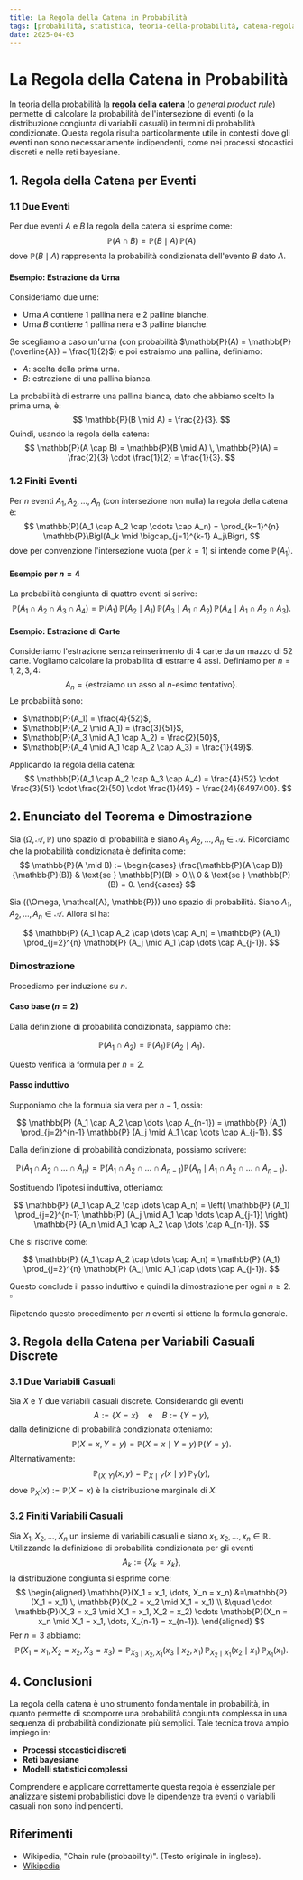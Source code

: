 ```yaml
---
title: La Regola della Catena in Probabilità
tags: [probabilità, statistica, teoria-della-probabilità, catena-regola]
date: 2025-04-03
---
```


# La Regola della Catena in Probabilità

In teoria della probabilità la **regola della catena** (o *general product rule*) permette di calcolare la probabilità dell'intersezione di eventi (o la distribuzione congiunta di variabili casuali) in termini di probabilità condizionate. Questa regola risulta particolarmente utile in contesti dove gli eventi non sono necessariamente indipendenti, come nei processi stocastici discreti e nelle reti bayesiane.

## 1. Regola della Catena per Eventi

### 1.1 Due Eventi

Per due eventi $A$ e $B$ la regola della catena si esprime come:
$$
\mathbb{P}(A \cap B) = \mathbb{P}(B \mid A) \, \mathbb{P}(A)
$$
dove $\mathbb{P}(B \mid A)$ rappresenta la probabilità condizionata dell'evento $B$ dato $A$.

#### Esempio: Estrazione da Urna
Consideriamo due urne:
- Urna $A$ contiene 1 pallina nera e 2 palline bianche.
- Urna $B$ contiene 1 pallina nera e 3 palline bianche.

Se scegliamo a caso un'urna (con probabilità $\mathbb{P}(A) = \mathbb{P}(\overline{A}) = \frac{1}{2}$) e poi estraiamo una pallina, definiamo:
- $A$: scelta della prima urna.
- $B$: estrazione di una pallina bianca.

La probabilità di estrarre una pallina bianca, dato che abbiamo scelto la prima urna, è:
$$
\mathbb{P}(B \mid A) = \frac{2}{3}.
$$
Quindi, usando la regola della catena:
$$
\mathbb{P}(A \cap B) = \mathbb{P}(B \mid A) \, \mathbb{P}(A) = \frac{2}{3} \cdot \frac{1}{2} = \frac{1}{3}.
$$

### 1.2 Finiti Eventi

Per $n$ eventi $A_1, A_2, \dots, A_n$ (con intersezione non nulla) la regola della catena è:
$$
\mathbb{P}(A_1 \cap A_2 \cap \cdots \cap A_n) = \prod_{k=1}^{n} \mathbb{P}\Bigl(A_k \mid \bigcap_{j=1}^{k-1} A_j\Bigr),
$$
dove per convenzione l'intersezione vuota (per $k=1$) si intende come $\mathbb{P}(A_1)$.

#### Esempio per $n=4$

La probabilità congiunta di quattro eventi si scrive:
$$
\mathbb{P}(A_1 \cap A_2 \cap A_3 \cap A_4) = \mathbb{P}(A_1) \, \mathbb{P}(A_2 \mid A_1) \, \mathbb{P}(A_3 \mid A_1 \cap A_2) \, \mathbb{P}(A_4 \mid A_1 \cap A_2 \cap A_3).
$$

#### Esempio: Estrazione di Carte

Consideriamo l'estrazione senza reinserimento di 4 carte da un mazzo di 52 carte. Vogliamo calcolare la probabilità di estrarre 4 assi. Definiamo per $n=1,2,3,4$:
$$
A_n = \{ \text{estraiamo un asso al } n\text{-esimo tentativo} \}.
$$
Le probabilità sono:
- $\mathbb{P}(A_1) = \frac{4}{52}$,
- $\mathbb{P}(A_2 \mid A_1) = \frac{3}{51}$,
- $\mathbb{P}(A_3 \mid A_1 \cap A_2) = \frac{2}{50}$,
- $\mathbb{P}(A_4 \mid A_1 \cap A_2 \cap A_3) = \frac{1}{49}$.

Applicando la regola della catena:
$$
\mathbb{P}(A_1 \cap A_2 \cap A_3 \cap A_4) = \frac{4}{52} \cdot \frac{3}{51} \cdot \frac{2}{50} \cdot \frac{1}{49} = \frac{24}{6497400}.
$$

## 2. Enunciato del Teorema e Dimostrazione

Sia $(\Omega, \mathcal{A}, \mathbb{P})$ uno spazio di probabilità e siano $A_1, A_2, \dots, A_n \in \mathcal{A}$. Ricordiamo che la probabilità condizionata è definita come:
$$
\mathbb{P}(A \mid B) :=
\begin{cases}
\frac{\mathbb{P}(A \cap B)}{\mathbb{P}(B)} & \text{se } \mathbb{P}(B) > 0,\\
0 & \text{se } \mathbb{P}(B) = 0.
\end{cases}
$$

Sia \((\Omega, \mathcal{A}, \mathbb{P})\) uno spazio di probabilità. Siano $A_1, A_2, \dots, A_n \in \mathcal{A}$. Allora si ha:

$$
\mathbb{P} (A_1 \cap A_2 \cap \dots \cap A_n) = \mathbb{P} (A_1) \prod_{j=2}^{n} \mathbb{P} (A_j \mid A_1 \cap \dots \cap A_{j-1}).
$$

### Dimostrazione
Procediamo per induzione su $n$.

#### Caso base ($n = 2$)  
Dalla definizione di probabilità condizionata, sappiamo che:

$$
\mathbb{P}(A_1 \cap A_2) = \mathbb{P}(A_1) \mathbb{P}(A_2 \mid A_1).
$$

Questo verifica la formula per $n = 2$.

#### Passo induttivo  
Supponiamo che la formula sia vera per $n-1$, ossia:

$$
\mathbb{P} (A_1 \cap A_2 \cap \dots \cap A_{n-1}) = \mathbb{P} (A_1) \prod_{j=2}^{n-1} \mathbb{P} (A_j \mid A_1 \cap \dots \cap A_{j-1}).
$$

Dalla definizione di probabilità condizionata, possiamo scrivere:

$$
\mathbb{P} (A_1 \cap A_2 \cap \dots \cap A_n) = \mathbb{P} (A_1 \cap A_2 \cap \dots \cap A_{n-1}) \mathbb{P} (A_n \mid A_1 \cap A_2 \cap \dots \cap A_{n-1}).
$$

Sostituendo l'ipotesi induttiva, otteniamo:

$$
\mathbb{P} (A_1 \cap A_2 \cap \dots \cap A_n) = \left( \mathbb{P} (A_1) \prod_{j=2}^{n-1} \mathbb{P} (A_j \mid A_1 \cap \dots \cap A_{j-1}) \right) \mathbb{P} (A_n \mid A_1 \cap A_2 \cap \dots \cap A_{n-1}).
$$

Che si riscrive come:

$$
\mathbb{P} (A_1 \cap A_2 \cap \dots \cap A_n) = \mathbb{P} (A_1) \prod_{j=2}^{n} \mathbb{P} (A_j \mid A_1 \cap \dots \cap A_{j-1}).
$$

Questo conclude il passo induttivo e quindi la dimostrazione per ogni $n \geq 2$. $\square$

Ripetendo questo procedimento per $n$ eventi si ottiene la formula generale.

## 3. Regola della Catena per Variabili Casuali Discrete

### 3.1 Due Variabili Casuali

Sia $X$ e $Y$ due variabili casuali discrete. Considerando gli eventi
$$
A := \{X=x\} \quad \text{e} \quad B := \{Y=y\},
$$
dalla definizione di probabilità condizionata otteniamo:
$$
\mathbb{P}(X=x, Y=y) = \mathbb{P}(X=x \mid Y=y) \, \mathbb{P}(Y=y).
$$
Alternativamente:
$$
\mathbb{P}_{(X,Y)}(x,y) = \mathbb{P}_{X\mid Y}(x\mid y) \, \mathbb{P}_Y(y),
$$
dove $\mathbb{P}_X(x) := \mathbb{P}(X=x)$ è la distribuzione marginale di $X$.

### 3.2 Finiti Variabili Casuali

Sia $X_1, X_2, \dots, X_n$ un insieme di variabili casuali e siano $x_1, x_2, \dots, x_n \in \mathbb{R}$. Utilizzando la definizione di probabilità condizionata per gli eventi
$$
A_k := \{X_k = x_k\},
$$
la distribuzione congiunta si esprime come:
$$
\begin{aligned}
\mathbb{P}(X_1 = x_1, \dots, X_n = x_n)
&=\mathbb{P}(X_1 = x_1) \, \mathbb{P}(X_2 = x_2 \mid X_1 = x_1) \\
&\quad \cdot \mathbb{P}(X_3 = x_3 \mid X_1 = x_1, X_2 = x_2) \cdots \mathbb{P}(X_n = x_n \mid X_1 = x_1, \dots, X_{n-1} = x_{n-1}).
\end{aligned}
$$
Per $n=3$ abbiamo:
$$
\mathbb{P}(X_1=x_1,X_2=x_2,X_3=x_3) = \mathbb{P}_{X_3\mid X_2,X_1}(x_3\mid x_2,x_1) \, \mathbb{P}_{X_2\mid X_1}(x_2\mid x_1) \, \mathbb{P}_{X_1}(x_1).
$$

## 4. Conclusioni

La regola della catena è uno strumento fondamentale in probabilità, in quanto permette di scomporre una probabilità congiunta complessa in una sequenza di probabilità condizionate più semplici. Tale tecnica trova ampio impiego in:

- **Processi stocastici discreti**
- **Reti bayesiane**
- **Modelli statistici complessi**

Comprendere e applicare correttamente questa regola è essenziale per analizzare sistemi probabilistici dove le dipendenze tra eventi o variabili casuali non sono indipendenti.

## Riferimenti

- Wikipedia, "Chain rule (probability)". (Testo originale in inglese).
- [Wikipedia](https://en.wikipedia.org/wiki/Chain_rule_(probability))
